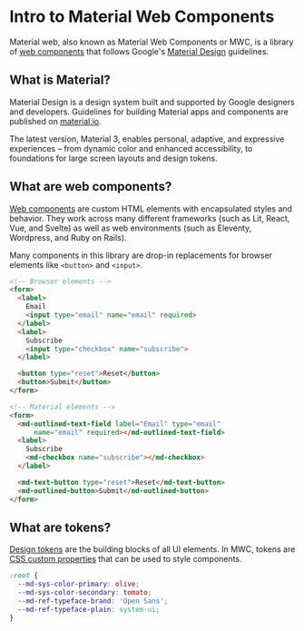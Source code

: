 <!-- ---
name: Introduction
title: Introduction
order: 1
-----><!-- catalog-only-end -->

# Intro to Material Web Components

<!-- go/mwc-intro -->






Material web, also known as Material Web Components or MWC, is a library of
[web components](https://developer.mozilla.org/en-US/docs/Web/API/Web_components)
that follows Google's [Material Design](https://material.io/)
guidelines.



## What is Material?

Material Design is a design system built and supported by Google designers and
developers. Guidelines for building Material apps and components are published
on [material.io](https://material.io).

The latest version, Material 3, enables personal, adaptive, and expressive
experiences – from dynamic color and enhanced accessibility, to foundations for
large screen layouts and design tokens.


## What are web components?

[Web components](https://developer.mozilla.org/en-US/docs/Web/API/Web_components)
are custom HTML elements with encapsulated styles and behavior. They work across
many different frameworks (such as Lit, React, Vue, and Svelte) as well as web
environments (such as Eleventy, Wordpress, and Ruby on Rails).

Many components in
this library are drop-in replacements for browser elements like `<button>` and `<input>`.

```html
<!-- Browser elements -->
<form>
  <label>
    Email
    <input type="email" name="email" required>
  </label>
  <label>
    Subscribe
    <input type="checkbox" name="subscribe">
  </label>

  <button type="reset">Reset</button>
  <button>Submit</button>
</form>

<!-- Material elements -->
<form>
  <md-outlined-text-field label="Email" type="email"
      name="email" required></md-outlined-text-field>
  <label>
    Subscribe
    <md-checkbox name="subscribe"></md-checkbox>
  </label>

  <md-text-button type="reset">Reset</md-text-button>
  <md-outlined-button>Submit</md-outlined-button>
</form>
```

## What are tokens?

[Design tokens](https://m3.material.io/foundations/design-tokens/overview)
are the building blocks of all UI elements. In MWC, tokens are
[CSS custom properties](https://developer.mozilla.org/en-US/docs/Web/CSS/--*)
that can be used to style components.

```css
:root {
  --md-sys-color-primary: olive;
  --md-sys-color-secondary: tomato;
  --md-ref-typeface-brand: 'Open Sans';
  --md-ref-typeface-plain: system-ui;
}
```

<!--#include file="../googlers/intro-who-should-use-mwc.md" -->
